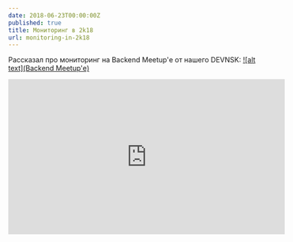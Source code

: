 ```yaml
---
date: 2018-06-23T00:00:00Z
published: true
title: Мониторинг в 2k18
url: monitoring-in-2k18
---
```


Рассказал про мониторинг на Backend Meetup'е от нашего DEVNSK: [![alt text](Backend Meetup'е)](https://www.meetup.com/DEVNSK/events/250538484/)

<iframe width="560" height="315" src="https://www.youtube.com/embed/pPaGO9n0_E8" frameborder="0" allow="autoplay; encrypted-media" allowfullscreen></iframe>
